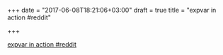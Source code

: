 +++
date = "2017-06-08T18:21:06+03:00"
draft = true
title = "expvar in action  #reddit"

+++

<p><a href="https://t.co/Dxo8mth5YM">expvar in action  #reddit</a></p>
